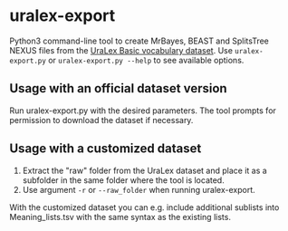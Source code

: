 # uralex-export

Python3 command-line tool to create MrBayes, BEAST and SplitsTree NEXUS files from the [UraLex Basic vocabulary dataset](https://zenodo.org/record/1459402). Use `uralex-export.py` or `uralex-export.py --help` to see available options.

## Usage with an official dataset version

Run uralex-export.py with the desired parameters. The tool prompts for permission to download the dataset if necessary.

## Usage with a customized dataset

1. Extract the "raw" folder from the UraLex dataset and place it as a subfolder in the same folder where the tool is located.
2. Use argument `-r` or `--raw_folder` when running uralex-export.

With the customized dataset you can e.g. include additional sublists into Meaning_lists.tsv with
the same syntax as the existing lists.
